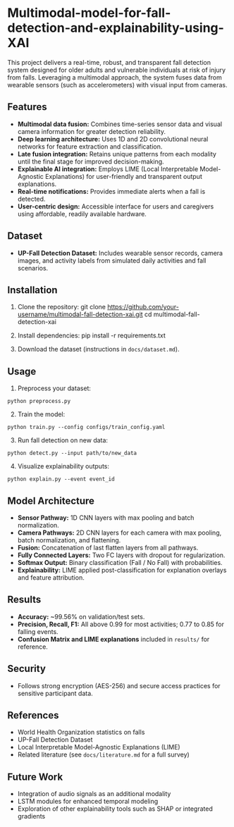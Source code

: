 # Multimodal-model-for-fall-detection-and-explainability-using-XAI
This project delivers a real-time, robust, and transparent fall detection system designed for older adults and vulnerable individuals at risk of injury from falls. Leveraging a multimodal approach, the system fuses data from wearable sensors (such as accelerometers) with visual input from cameras. 
## Features
- **Multimodal data fusion:** Combines time-series sensor data and visual camera information for greater detection reliability.
- **Deep learning architecture:** Uses 1D and 2D convolutional neural networks for feature extraction and classification.
- **Late fusion integration:** Retains unique patterns from each modality until the final stage for improved decision-making.
- **Explainable AI integration:** Employs LIME (Local Interpretable Model-Agnostic Explanations) for user-friendly and transparent output explanations.
- **Real-time notifications:** Provides immediate alerts when a fall is detected.
- **User-centric design:** Accessible interface for users and caregivers using affordable, readily available hardware.
## Dataset
- **UP-Fall Detection Dataset:** Includes wearable sensor records, camera images, and activity labels from simulated daily activities and fall scenarios.

## Installation

1. Clone the repository:
git clone https://github.com/your-username/multimodal-fall-detection-xai.git
cd multimodal-fall-detection-xai

2. Install dependencies:
pip install -r requirements.txt

3. Download the dataset (instructions in `docs/dataset.md`).

## Usage

1. Preprocess your dataset:
 ```
 python preprocess.py
 ```

2. Train the model:
 ```
 python train.py --config configs/train_config.yaml
 ```

3. Run fall detection on new data:
 ```
 python detect.py --input path/to/new_data
 ```

4. Visualize explainability outputs:
 ```
 python explain.py --event event_id
 ```

## Model Architecture

- **Sensor Pathway:** 1D CNN layers with max pooling and batch normalization.
- **Camera Pathways:** 2D CNN layers for each camera with max pooling, batch normalization, and flattening.
- **Fusion:** Concatenation of last flatten layers from all pathways.
- **Fully Connected Layers:** Two FC layers with dropout for regularization.
- **Softmax Output:** Binary classification (Fall / No Fall) with probabilities.
- **Explainability:** LIME applied post-classification for explanation overlays and feature attribution.

## Results
- **Accuracy:** ~99.56% on validation/test sets.
- **Precision, Recall, F1:** All above 0.99 for most activities; 0.77 to 0.85 for falling events.
- **Confusion Matrix and LIME explanations** included in `results/` for reference.

## Security
- Follows strong encryption (AES-256) and secure access practices for sensitive participant data.

## References

- World Health Organization statistics on falls
- UP-Fall Detection Dataset
- Local Interpretable Model-Agnostic Explanations (LIME)
- Related literature (see `docs/literature.md` for a full survey)

## Future Work

- Integration of audio signals as an additional modality
- LSTM modules for enhanced temporal modeling
- Exploration of other explainability tools such as SHAP or integrated gradients
